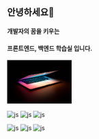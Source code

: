 ## 안녕하세요👋

#### 개발자의 꿈을 키우는

#### **프론트엔드, 백엔드** 학습실 입니다.

<img src="https://github.com/kangmin1998/Kangmin1998/blob/main/back.jpg" width="30%" height="30%" title="20px" alt="RubberDuck"></img>

![js](https://img.shields.io/badge/Java-ED8B00?style=for-the-badge&logo=openjdk&logoColor=white)
![js](https://img.shields.io/badge/JavaScript-F7DF1E?style=for-the-badge&logo=JavaScript&logoColor=white)
![js](https://img.shields.io/badge/Python-14354C?style=for-the-badge&logo=python&logoColor=white)


![js](https://img.shields.io/badge/HTML-239120?style=for-the-badge&logo=html5&logoColor=white)
![js](https://img.shields.io/badge/CSS-239120?&style=for-the-badge&logo=css3&logoColor=white)
![js](https://img.shields.io/badge/MySQL-005C84?style=for-the-badge&logo=mysql&logoColor=white)

<!--
**kangmin1998/Kangmin1998** is a ✨ _special_ ✨ repository because its `README.md` (this file) appears on your GitHub profile.

Here are some ideas to get you started:

- 🔭 I’m currently working on ...
- 🌱 I’m currently learning ...
- 👯 I’m looking to collaborate on ...
- 🤔 I’m looking for help with ...
- 💬 Ask me about ...
- 📫 How to reach me: ...
- 😄 Pronouns: ...
- ⚡ Fun fact: ...
-->
